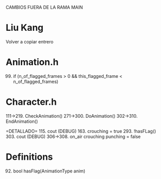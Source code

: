 CAMBIOS FUERA DE LA RAMA MAIN

# Liu Kang
Volver a copiar entrero
 
# Animation.h
99. if (n_of_flagged_frames > 0 && this_flagged_frame < n_of_flagged_frames)

# Character.h
111->219. CheckAnimation()
271->300. DoAnimation()
302->310. EndAnimation()

=DETALLADO=
115. cout (DEBUG)
163. crouching = true
293. !hasFLag()
303. cout (DEBUG)
306->308. on_air crouching punching = false

# Definitions
92. bool hasFlag(AnimationType anim)